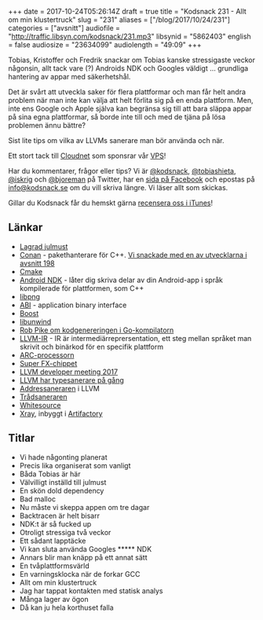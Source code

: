 +++
date = 2017-10-24T05:26:14Z
draft = true
title = "Kodsnack 231 - Allt om min klustertruck"
slug = "231"
aliases = ["/blog/2017/10/24/231"]
categories = ["avsnitt"]
audiofile = "http://traffic.libsyn.com/kodsnack/231.mp3"
libsynid = "5862403"
english = false
audiosize = "23634099"
audiolength = "49:09"
+++

Tobias, Kristoffer och Fredrik snackar om Tobias kanske stressigaste veckor någonsin, allt tack vare (?) Androids NDK och Googles väldigt … grundliga hantering av appar med säkerhetshål.

Det är svårt att utveckla saker för flera plattformar och man får helt andra problem när man inte kan välja att helt förlita sig på en enda plattform. Men, inte ens Google och Apple själva kan begränsa sig till att bara släppa appar på sina egna plattformar, så borde inte till och med de tjäna på lösa problemen ännu bättre?

Sist lite tips om vilka av LLVMs sanerare man bör använda och när.

Ett stort tack till [Cloudnet](http://www.cloudnet.se) som sponsrar vår [VPS](http://en.wikipedia.org/wiki/Virtual_private_server)!

Har du kommentarer, frågor eller tips? Vi är [@kodsnack](https://www.twitter.com/kodsnack), [@tobiashieta](https://www.twitter.com/tobiashieta), [@iskrig](https://www.twitter.com/iskrig) och [@bjoreman](https://www.twitter.com/bjoreman) på Twitter, har en [sida på Facebook](https://www.facebook.com/kodsnack) och epostas på [info@kodsnack.se](mailto:info@kodsnack.se) om du vill skriva längre. Vi läser allt som skickas.

Gillar du Kodsnack får du hemskt gärna [recensera oss i iTunes](http://itunes.apple.com/se/podcast/kodsnack/id561631498?l=en)!

## Länkar ##
* [Lagrad julmust](http://www.sockerbiten.org/nygarda-lagrad-julmust-ekfat/)
* [Conan](https://www.conan.io/) - pakethanterare för C++. [Vi snackade med en av utvecklarna i avsnitt 198](http://kodsnack.se/198/)
* [Cmake](https://cmake.org/)
* [Android NDK](https://developer.android.com/ndk/index.html) - låter dig skriva delar av din Android-app i språk kompilerade för plattformen, som C++
* [libpng](http://www.libpng.org/pub/png/libpng.html)
* [ABI](https://en.wikipedia.org/wiki/Application_binary_interface) - application binary interface
* [Boost](http://www.boost.org/)
* [libunwind](http://www.nongnu.org/libunwind/)
* [Rob Pike om kodgenereringen i Go-kompilatorn](https://youtu.be/KINIAgRpkDA)
* [LLVM-IR](https://llvm.org/docs/tutorial/LangImpl03.html) - IR är intermediärreprersentation, ett steg mellan språket man skrivit och binärkod för en specifik plattform
* [ARC-processorn](https://en.wikipedia.org/wiki/ARC_%28processor%29)
* [Super FX-chippet](https://en.wikipedia.org/wiki/Super_FX)
* [LLVM developer meeting 2017](https://llvm.org/devmtg/2017-10/)
* [LLVM har typesanerare på gång](https://reviews.llvm.org/D32198)
* [Addressaneraren](https://clang.llvm.org/docs/AddressSanitizer.html) i LLVM
* [Trådsaneraren](https://clang.llvm.org/docs/ThreadSanitizer.html)
* [Whitesource](https://www.whitesourcesoftware.com/)
* [Xray](https://www.jfrog.com/xray/), inbyggt i [Artifactory](https://www.jfrog.com/artifactory/)

## Titlar ##
* Vi hade någonting planerat
* Precis lika organiserat som vanligt
* Båda Tobias är här
* Välvilligt inställd till julmust
* En skön dold dependency
* Bad malloc
* Nu måste vi skeppa appen om tre dagar
* Backtracen är helt bisarr
* NDK:t är så fucked up
* Otroligt stressiga två veckor
* Ett sådant lapptäcke
* Vi kan sluta använda Googles ***** NDK
* Annars blir man knäpp på ett annat sätt
* En tvåplattformsvärld
* En varningsklocka när de forkar GCC
* Allt om min klustertruck
* Jag har tappat kontakten med statisk analys
* Många lager av ögon
* Då kan ju hela korthuset falla